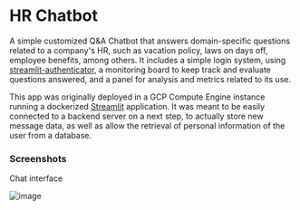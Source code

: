 # HR Chatbot

A simple customized Q&A Chatbot that answers domain-specific questions related to a company's HR, such as vacation policy, laws on days off, employee benefits, among others. It includes a simple login system, using [streamlit-authenticator](https://github.com/mkhorasani/Streamlit-Authenticator), a monitoring board to keep track and evaluate questions answered, and a panel for analysis and metrics related to its use.

This app was originally deployed in a GCP Compute Engine instance running a dockerized [Streamlit](https://streamlit.io) application. It was meant to be easily connected to a backend server on a next step, to actually store new message data, as well as allow the retrieval of personal information of the user from a database.

### Screenshots

Chat interface

![image](https://github.com/victorvsanchez/hvar-streamlit-chatbot/assets/43478066/036990a2-f324-4def-99ec-512ca4161082)
